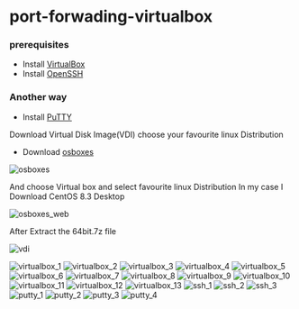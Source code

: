 # port-forwading-virtualbox

### prerequisites
* Install [VirtualBox](https://github.com/selvaraj-kuppusamy/port_forwading-virtualbox/blob/main/virtualbox/installation/virtualbox_install.sh)
* Install [OpenSSH](https://github.com/selvaraj-kuppusamy/port_forwading-virtualbox/blob/main/ssh/installation/openssh.sh)
### Another way
* Install [PuTTY](https://github.com/selvaraj-kuppusamy/port_forwading-virtualbox/blob/main/putty/installation/putty.sh)

Download Virtual Disk Image(VDI)
choose your favourite linux Distribution 
* Download [osboxes](https://www.osboxes.org/)

![osboxes](https://github.com/selvaraj-kuppusamy/port_forwading-virtualbox/blob/main/assets/osboxes.png)

And choose Virtual box and select favourite linux Distribution
In my case I Download CentOS 8.3 Desktop

![osboxes_web](https://github.com/selvaraj-kuppusamy/port_forwading-virtualbox/blob/main/assets/osboxes_web.png)

After Extract the 64bit.7z file 

![vdi](https://github.com/selvaraj-kuppusamy/port_forwading-virtualbox/blob/main/assets/vdi.png)

![virtualbox_1](https://github.com/selvaraj-kuppusamy/port_forwading-virtualbox/blob/main/assets/virtualbox_1.png)
![virtualbox_2](https://github.com/selvaraj-kuppusamy/port_forwading-virtualbox/blob/main/assets/virtualbox_2.png)
![virtualbox_3](https://github.com/selvaraj-kuppusamy/port_forwading-virtualbox/blob/main/assets/virtualbox_3.png)
![virtualbox_4](https://github.com/selvaraj-kuppusamy/port_forwading-virtualbox/blob/main/assets/virtualbox_4.png)
![virtualbox_5](https://github.com/selvaraj-kuppusamy/port_forwading-virtualbox/blob/main/assets/virtualbox_5.png)
![virtualbox_6](https://github.com/selvaraj-kuppusamy/port_forwading-virtualbox/blob/main/assets/virtualbox_6.png)
![virtualbox_7](https://github.com/selvaraj-kuppusamy/port_forwading-virtualbox/blob/main/assets/virtualbox_7.png)
![virtualbox_8](https://github.com/selvaraj-kuppusamy/port_forwading-virtualbox/blob/main/assets/virtualbox_8.png)
![virtualbox_9](https://github.com/selvaraj-kuppusamy/port_forwading-virtualbox/blob/main/assets/virtualbox_9.png)
![virtualbox_10](https://github.com/selvaraj-kuppusamy/port_forwading-virtualbox/blob/main/assets/virtualbox_10.png)
![virtualbox_11](https://github.com/selvaraj-kuppusamy/port_forwading-virtualbox/blob/main/assets/virtualbox_11.png)
![virtualbox_12](https://github.com/selvaraj-kuppusamy/port_forwading-virtualbox/blob/main/assets/virtualbox_12.png)
![virtualbox_13](https://github.com/selvaraj-kuppusamy/port_forwading-virtualbox/blob/main/assets/virtualbox_13.jpeg)
![ssh_1](https://github.com/selvaraj-kuppusamy/port_forwading-virtualbox/blob/main/assets/ssh_1.png)
![ssh_2](https://github.com/selvaraj-kuppusamy/port_forwading-virtualbox/blob/main/assets/ssh_2.png)
![ssh_3](https://github.com/selvaraj-kuppusamy/port_forwading-virtualbox/blob/main/assets/ssh_3.png)
![putty_1](https://github.com/selvaraj-kuppusamy/port_forwading-virtualbox/blob/main/assets/putty_1.png)
![putty_2](https://github.com/selvaraj-kuppusamy/port_forwading-virtualbox/blob/main/assets/putty_2.png)
![putty_3](https://github.com/selvaraj-kuppusamy/port_forwading-virtualbox/blob/main/assets/putty_3.png)
![putty_4](https://github.com/selvaraj-kuppusamy/port_forwading-virtualbox/blob/main/assets/putty_4.png)
